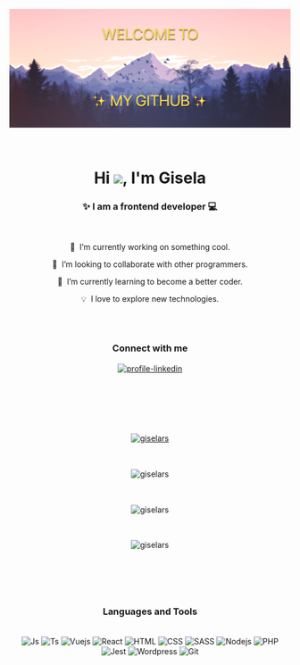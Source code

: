 ![banner](https://github.com/giselars/giselars/blob/main/img/banner.png)

<br>

<h1 align="center">Hi <img src="https://media.giphy.com/media/hvRJCLFzcasrR4ia7z/giphy.gif" width="3%">, I'm Gisela</h1>
<h3 align="center">✨ I am a frontend developer 💻 </h3>

<br>
<div align='center'>
<p> 🔭 &nbsp;I’m currently working on something cool.</p>
<p> 👾 &nbsp;I’m looking to collaborate with other programmers.</p>
<p> 🌱 &nbsp;I’m currently learning to become a better coder.</p>
<p> 💡 &nbsp;I love to explore new technologies.</p>
</div>

##

<br>
<h3 align="center">Connect with me</h3>
<p align="center">
<a href="https://www.linkedin.com/in/giselascarpin/" target="blank">
  <img align="center" src="https://img.icons8.com/glyph-neue/100/FFFFFF/linkedin.png" alt="profile-linkedin" height="40" width="40"/>
</a>
</p>
<br>

##

<br>
<br>
<p align="center"> <a href="https://github.com/ryo-ma/github-profile-trophy"><img src="https://github-profile-trophy.vercel.app/?username=giselars" alt="giselars" /></a> </p>


<br>
<div align='center'>
<p><img align="center" src="https://github-readme-stats.vercel.app/api/top-langs?username=giselars&show_icons=true&locale=en&theme=jolly&include_all_commits=true&count_private=true" alt="giselars" /></p>
</div>
<br>
<div align='center'>
    <p><img align="center" src="https://github-readme-stats.vercel.app/api?username=giselars&show_icons=true&locale=en&theme=jolly&include_all_commits=true&count_private=true" alt="giselars" /></p>
    <br>
    <p><img align="center" src="https://github-readme-streak-stats.herokuapp.com/?user=giselars&&theme=jolly&include_all_commits=true&count_private=true" alt="giselars" /></p>
</div>
<br>


##

<br>
<h3 align="center">Languages and Tools</h3>
<div align="center">
  <div style="display: inline_block"><br>
    <img align="center" alt="Js" height="30" width="40" src="https://cdn.jsdelivr.net/gh/devicons/devicon/icons/javascript/javascript-plain.svg">
    <img align="center" alt="Ts" height="30" width="40" src="https://cdn.jsdelivr.net/gh/devicons/devicon/icons/typescript/typescript-plain.svg">
    <img align="center" alt="Vuejs" height="30" width="40" src="https://cdn.jsdelivr.net/gh/devicons/devicon/icons/vuejs/vuejs-original.svg">
    <img align="center" alt="React" height="30" width="40" src="https://cdn.jsdelivr.net/gh/devicons/devicon/icons/react/react-original.svg">
    <img align="center" alt="HTML" height="30" width="40" src="https://cdn.jsdelivr.net/gh/devicons/devicon/icons/html5/html5-original.svg">
    <img align="center" alt="CSS" height="30" width="40" src="https://cdn.jsdelivr.net/gh/devicons/devicon/icons/css3/css3-original.svg">
    <img align="center" alt="SASS" height="30" width="40" src="https://cdn.jsdelivr.net/gh/devicons/devicon/icons/sass/sass-original.svg">
    <img align="center" alt="Nodejs" height="30" width="40" src="https://cdn.jsdelivr.net/gh/devicons/devicon/icons/nodejs/nodejs-original.svg">
    <img align="center" alt="PHP" height="30" width="40" src="https://cdn.jsdelivr.net/gh/devicons/devicon/icons/php/php-original.svg">
    <img align="center" alt="Jest" height="30" width="40px" src="https://cdn.jsdelivr.net/gh/devicons/devicon/icons/jest/jest-plain.svg"" />
    <img align="center" alt="Wordpress" height="30" width="40" src="https://cdn.jsdelivr.net/gh/devicons/devicon/icons/wordpress/wordpress-plain.svg">
    <img align="center" alt="Git" height="30" width="40" src="https://cdn.jsdelivr.net/gh/devicons/devicon/icons/git/git-original.svg" />
  </div>
</div>
<br>
<br>
                                                                                                                                              







